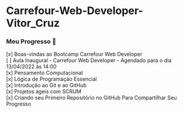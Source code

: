# Carrefour-Web-Developer-Vitor_Cruz
### Meu Progresso 🔽
[x] Boas-vindas ao Bootcamp Carrefour Web Developer  
[ ] Aula Inaugural - Carrefour Web Developer  - Agendado para o dia 13/04/2022 às 14:00  
[x] Pensamento Computacional  
[x] Lógica de Programação Essencial  
[x] Introdução ao Git e ao GitHub  
[x] Projetos ágeis com SCRUM  
[x] Criando seu Primeiro Repositório no GitHub Para Compartilhar Seu Progresso  


